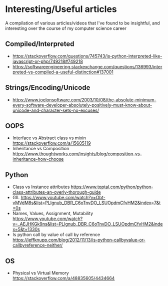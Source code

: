 # Interesting/Useful articles
A compilation of various articles/videos that I've found to be insightful, and interesting over the course of my computer science career


## Compiled/Interpreted 
- https://stackoverflow.com/questions/745743/is-python-interpreted-like-javascript-or-php/749218#749218
- https://softwareengineering.stackexchange.com/questions/136993/interpreted-vs-compiled-a-useful-distinction#137001

## Strings/Encoding/Unicode
- https://www.joelonsoftware.com/2003/10/08/the-absolute-minimum-every-software-developer-absolutely-positively-must-know-about-unicode-and-character-sets-no-excuses/

## OOPS
- Interface vs Abstract class vs mixin https://stackoverflow.com/a/15605119
- Inheritance vs Composition https://www.thoughtworks.com/insights/blog/composition-vs-inheritance-how-choose

## Python
- Class vs Instance attributes https://www.toptal.com/python/python-class-attributes-an-overly-thorough-guide
- GIL https://www.youtube.com/watch?v=Obt-vMVdM8s&list=PLlgnub_DBR_C6oTnvDO_LSUOpdmCfvHM2&index=7&t=0s
- Names, Values, Assignment, Mutability https://www.youtube.com/watch?v=_AEJHKGk9ns&list=PLlgnub_DBR_C6oTnvDO_LSUOpdmCfvHM2&index=5&t=1330s
- Is python call by value of call by reference https://jeffknupp.com/blog/2012/11/13/is-python-callbyvalue-or-callbyreference-neither/

## OS
- Physical vs Virtual Memory https://stackoverflow.com/a/48835605/4434664
